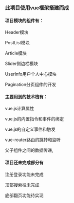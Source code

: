 ### 此项目使用vue框架搭建而成

#### 项目模块的组件有：

Header模块

PostList模块

Article模块

Slider侧边栏模块

UserInfo用户个人中心模块

Pagination分页组件的开发

#### 主要用到的技术栈有：

vue.js计算属性

vue.js的内置指令和事件的绑定

vue.js的自定义事件和触发

vue-router路由的跳转和监听

父子组件之间的数据传递,

#### 项目还未完成部分有

注册登录功能未完成

顶部搜索栏未完成

底部翻页功能待实现

